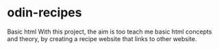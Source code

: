 # odin-recipes
Basic html
With this project, the aim is too teach me basic html concepts and theory, by creating a recipe website that links to other website.